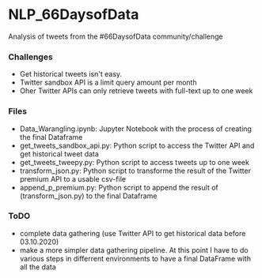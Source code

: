 # NLP_66DaysofData
Analysis of tweets from the #66DaysofData community/challenge

### Challenges
- Get historical tweets isn't easy. 
- Twitter sandbox API is a limit query amount per month
- Oher Twitter APIs can only retrieve tweets with full-text up to one week

### Files
- Data_Warangling.ipynb: Jupyter Notebook with the process of creating the final Dataframe
- get_tweets_sandbox_api.py: Python script to access the Twitter API and get historical tweet data
- get_tweets_tweepy.py: Python script to access tweets up to one week
- transform_json.py: Python script to transforme the result of the Twitter premium API to a usable csv-file
- append_p_premium.py: Python script to append the result of (transform_json.py) to the final Dataframe

### ToDO
- complete data gathering (use Twitter API to get historical data before 03.10.2020)
- make a more simpler data gathering pipeline. At this point I have to do various steps in differrent environments to have a final DataFrame with all the data
